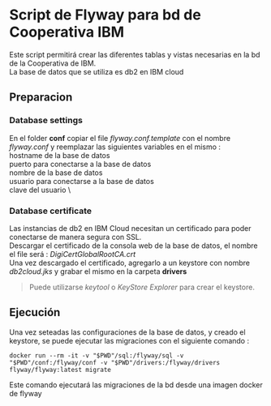 # Script de Flyway para bd de Cooperativa IBM
Este script permitirá crear las diferentes tablas y vistas necesarias en la bd de la Cooperativa de IBM. \
La base de datos que se utiliza es db2 en IBM cloud

## Preparacion

### Database settings
En el folder **conf** copiar el file *flyway.conf.template* con el nombre *flyway.conf* y reemplazar las siguientes variables en el mismo : \
<host> hostname de la base de datos \
<port> puerto para conectarse a la base de datos \
<database> nombre de la base de datos \
<db2user> usuario para conectarse a la base de datos \
<db2password> clave del usuario \

### Database certificate
Las instancias de db2 en IBM Cloud necesitan un certificado para poder conectarse de manera segura con SSL. \
Descargar el certificado de la consola web de la base de datos, el nombre el file será : *DigiCertGlobalRootCA.crt* \
Una vez descargado el certificado, agregarlo a un keystore con nombre *db2cloud.jks* y grabar el mismo en la carpeta **drivers**

> Puede utilizarse *keytool* o *KeyStore Explorer* para crear el keystore.

## Ejecución
Una vez seteadas las configuraciones de la base de datos, y creado el keystore, se puede ejecutar las migraciones con el siguiente comando :

```
docker run --rm -it -v "$PWD"/sql:/flyway/sql -v "$PWD"/conf:/flyway/conf -v "$PWD"/drivers:/flyway/drivers flyway/flyway:latest migrate
```

Este comando ejecutará las migraciones de la bd desde una imagen docker de flyway

